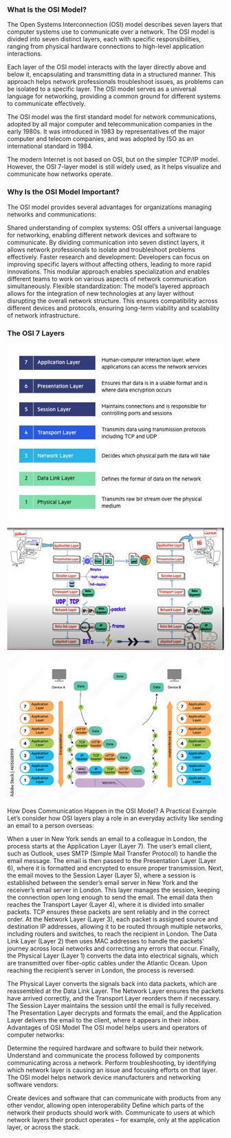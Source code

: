### What Is the OSI Model?
The Open Systems Interconnection (OSI) model describes seven layers that computer systems use to communicate over a network. The OSI model is divided into seven distinct layers, each with specific responsibilities, ranging from physical hardware connections to high-level application interactions.

Each layer of the OSI model interacts with the layer directly above and below it, encapsulating and transmitting data in a structured manner. This approach helps network professionals troubleshoot issues, as problems can be isolated to a specific layer. The OSI model serves as a universal language for networking, providing a common ground for different systems to communicate effectively.

The OSI model was the first standard model for network communications, adopted by all major computer and telecommunication companies in the early 1980s. It was introduced in 1983 by representatives of the major computer and telecom companies, and was adopted by ISO as an international standard in 1984.

The modern Internet is not based on OSI, but on the simpler TCP/IP model. However, the OSI 7-layer model is still widely used, as it helps visualize and communicate how networks operate.

### Why Is the OSI Model Important?
The OSI model provides several advantages for organizations managing networks and communications:

Shared understanding of complex systems: OSI offers a universal language for networking, enabling different network devices and software to communicate. By dividing communication into seven distinct layers, it allows network professionals to isolate and troubleshoot problems effectively.
Faster research and development: Developers can focus on improving specific layers without affecting others, leading to more rapid innovations. This modular approach enables specialization and enables different teams to work on various aspects of network communication simultaneously.
Flexible standardization: The model’s layered approach allows for the integration of new technologies at any layer without disrupting the overall network structure. This ensures compatibility across different devices and protocols, ensuring long-term viability and scalability of network infrastructure.

### The OSI 7 Layers
![theSevenLayer](images/OSI-7-layers.jpg)

![general](images/general.png)

![general1](images/general.jpg)


How Does Communication Happen in the OSI Model? A Practical Example
Let’s consider how OSI layers play a role in an everyday activity like sending an email to a person overseas:

When a user in New York sends an email to a colleague in London, the process starts at the Application Layer (Layer 7). The user’s email client, such as Outlook, uses SMTP (Simple Mail Transfer Protocol) to handle the email message.
The email is then passed to the Presentation Layer (Layer 6), where it is formatted and encrypted to ensure proper transmission.
Next, the email moves to the Session Layer (Layer 5), where a session is established between the sender’s email server in New York and the receiver’s email server in London. This layer manages the session, keeping the connection open long enough to send the email.
The email data then reaches the Transport Layer (Layer 4), where it is divided into smaller packets. TCP ensures these packets are sent reliably and in the correct order.
At the Network Layer (Layer 3), each packet is assigned source and destination IP addresses, allowing it to be routed through multiple networks, including routers and switches, to reach the recipient in London.
The Data Link Layer (Layer 2) then uses MAC addresses to handle the packets’ journey across local networks and correcting any errors that occur.
Finally, the Physical Layer (Layer 1) converts the data into electrical signals, which are transmitted over fiber-optic cables under the Atlantic Ocean.
Upon reaching the recipient’s server in London, the process is reversed:

The Physical Layer converts the signals back into data packets, which are reassembled at the Data Link Layer.
The Network Layer ensures the packets have arrived correctly, and the Transport Layer reorders them if necessary.
The Session Layer maintains the session until the email is fully received.
The Presentation Layer decrypts and formats the email, and the Application Layer delivers the email to the client, where it appears in their inbox.
Advantages of OSI Model
The OSI model helps users and operators of computer networks:

Determine the required hardware and software to build their network.
Understand and communicate the process followed by components communicating across a network.
Perform troubleshooting, by identifying which network layer is causing an issue and focusing efforts on that layer.
The OSI model helps network device manufacturers and networking software vendors:

Create devices and software that can communicate with products from any other vendor, allowing open interoperability
Define which parts of the network their products should work with.
Communicate to users at which network layers their product operates – for example, only at the application layer, or across the stack.

